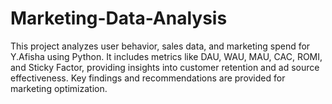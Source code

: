 # Marketing-Data-Analysis
This project analyzes user behavior, sales data, and marketing spend for Y.Afisha using Python. It includes metrics like DAU, WAU, MAU, CAC, ROMI, and Sticky Factor, providing insights into customer retention and ad source effectiveness. Key findings and recommendations are provided for marketing optimization.
